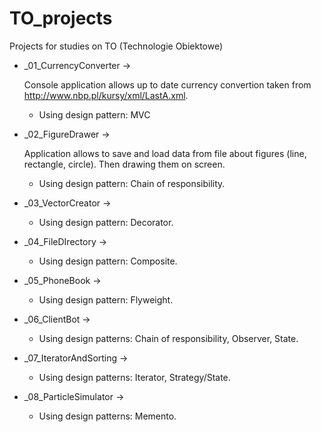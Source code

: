 # TO_projects
Projects for studies on TO (Technologie Obiektowe)

* _01_CurrencyConverter ->

    Console application allows up to date currency convertion taken from http://www.nbp.pl/kursy/xml/LastA.xml. 
    * Using design pattern: MVC
    
* _02_FigureDrawer -> 

    Application allows to save and load data from file about figures (line, rectangle, circle). Then drawing them on screen. 
    * Using design pattern: Chain of responsibility. 

* _03_VectorCreator -> 
    * Using design pattern: Decorator. 

* _04_FileDIrectory -> 
    * Using design pattern: Composite. 

* _05_PhoneBook -> 
    * Using design pattern: Flyweight.

* _06_ClientBot -> 
    * Using design patterns: Chain of responsibility, Observer, State.
    
* _07_IteratorAndSorting -> 
    * Using design patterns: Iterator, Strategy/State.
    
* _08_ParticleSimulator -> 
    * Using design patterns: Memento.
    
